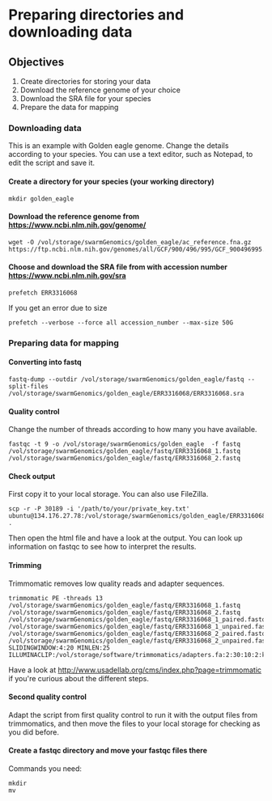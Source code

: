 # Preparing directories and downloading data 

## Objectives
1. Create directories for storing your data 
2. Download the reference genome of your choice 
3. Download the SRA file for your species
4. Prepare the data for mapping

### Downloading data
This is an example with Golden eagle genome. Change the details according to your species.
You can use a text editor, such as Notepad, to edit the script and save it. 

#### Create a directory for your species (your working directory)
```
mkdir golden_eagle
```
#### Download the reference genome from https://www.ncbi.nlm.nih.gov/genome/
```
wget -O /vol/storage/swarmGenomics/golden_eagle/ac_reference.fna.gz https://ftp.ncbi.nlm.nih.gov/genomes/all/GCF/900/496/995/GCF_900496995.4_bAquChr1.4/GCF_900496995.4_bAquChr1.4_genomic.fna.gz
```
#### Choose and download the SRA file from with accession number https://www.ncbi.nlm.nih.gov/sra
```
prefetch ERR3316068 
```
If you get an error due to size
```
prefetch --verbose --force all accession_number --max-size 50G 
```
### Preparing data for mapping
#### Converting into fastq
```
fastq-dump --outdir /vol/storage/swarmGenomics/golden_eagle/fastq --split-files /vol/storage/swarmGenomics/golden_eagle/ERR3316068/ERR3316068.sra
```
#### Quality control
Change the number of threads according to how many you have available.
```
fastqc -t 9 -o /vol/storage/swarmGenomics/golden_eagle  -f fastq /vol/storage/swarmGenomics/golden_eagle/fastq/ERR3316068_1.fastq /vol/storage/swarmGenomics/golden_eagle/fastq/ERR3316068_2.fastq
```
#### Check output
First copy it to your local storage. You can also use FileZilla.
```
scp -r -P 30189 -i '/path/to/your/private_key.txt' ubuntu@134.176.27.78:/vol/storage/swarmGenomics/golden_eagle/ERR3316068_1_fastqc* .
```
Then open the html file and have a look at the output.
You can look up information on fastqc to see how to interpret the results.

#### Trimming

Trimmomatic removes low quality reads and adapter sequences. 
```
trimmomatic PE -threads 13 /vol/storage/swarmGenomics/golden_eagle/fastq/ERR3316068_1.fastq /vol/storage/swarmGenomics/golden_eagle/fastq/ERR3316068_2.fastq /vol/storage/swarmGenomics/golden_eagle/fastq/ERR3316068_1_paired.fastq.gz /vol/storage/swarmGenomics/golden_eagle/fastq/ERR3316068_1_unpaired.fastq.gz /vol/storage/swarmGenomics/golden_eagle/fastq/ERR3316068_2_paired.fastq.gz /vol/storage/swarmGenomics/golden_eagle/fastq/ERR3316068_2_unpaired.fastq.gz SLIDINGWINDOW:4:20 MINLEN:25 ILLUMINACLIP:/vol/storage/software/trimmomatics/adapters.fa:2:30:10:2:keepBothReads
```
Have a look at http://www.usadellab.org/cms/index.php?page=trimmomatic if you're curious about the different steps.

#### Second quality control

Adapt the script from first quality control to run it with the output files from trimmomatics, and then move the files to your local storage for checking as you did before.

#### Create a fastqc directory and move your fastqc files there
Commands you need:
```
mkdir
mv
```
